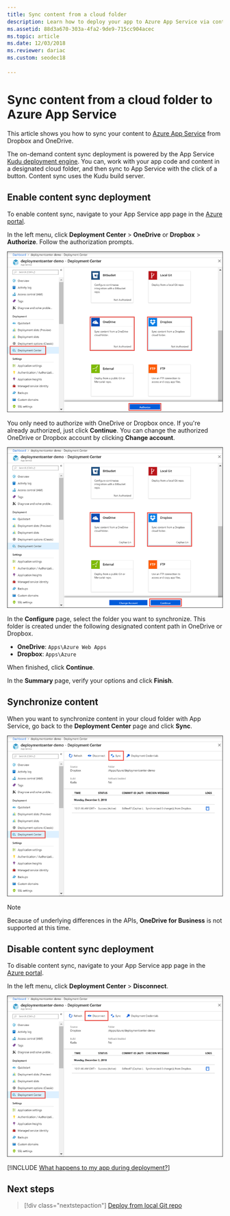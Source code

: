 ```yaml
---
title: Sync content from a cloud folder
description: Learn how to deploy your app to Azure App Service via content sync from a cloud folder, including OneDrive or Dropbox.
ms.assetid: 88d3a670-303a-4fa2-9de9-715cc904acec
ms.topic: article
ms.date: 12/03/2018
ms.reviewer: dariac
ms.custom: seodec18

---
```

# Sync content from a cloud folder to Azure App Service
This article shows you how to sync your content to [Azure App Service](https://go.microsoft.com/fwlink/?LinkId=529714) from Dropbox and OneDrive. 

The on-demand content sync deployment is powered by the App Service [Kudu deployment engine](https://github.com/projectkudu/kudu/wiki). You can, work with your app code and content in a designated cloud folder, and then sync to App Service with the click of a button. Content sync uses the Kudu build server. 

## Enable content sync deployment

To enable content sync, navigate to your App Service app page in the [Azure portal](https://portal.azure.com).

In the left menu, click **Deployment Center** > **OneDrive** or **Dropbox** > **Authorize**. Follow the authorization prompts. 

![](media/app-service-deploy-content-sync/choose-source.png)

You only need to authorize with OneDrive or Dropbox once. If you're already authorized, just click **Continue**. You can change the authorized OneDrive or Dropbox account by clicking **Change account**.

![](media/app-service-deploy-content-sync/continue.png)

In the **Configure** page, select the folder you want to synchronize. This folder is created under the following designated content path in OneDrive or Dropbox. 
   
* **OneDrive**: `Apps\Azure Web Apps`
* **Dropbox**: `Apps\Azure`

When finished, click **Continue**.

In the **Summary** page, verify your options and click **Finish**.

## Synchronize content

When you want to synchronize content in your cloud folder with App Service, go back to the **Deployment Center** page and click **Sync**.

![](media/app-service-deploy-content-sync/synchronize.png)
   
   > [!NOTE]
   > Because of underlying differences in the APIs, **OneDrive for Business** is not supported at this time. 
   > 
   > 

## Disable content sync deployment

To disable content sync, navigate to your App Service app page in the [Azure portal](https://portal.azure.com).

In the left menu, click **Deployment Center** > **Disconnect**.

![](media/app-service-deploy-content-sync/disable.png)

[!INCLUDE [What happens to my app during deployment?](../../includes/app-service-deploy-atomicity.md)]

## Next steps

> [!div class="nextstepaction"]
> [Deploy from local Git repo](deploy-local-git.md)
